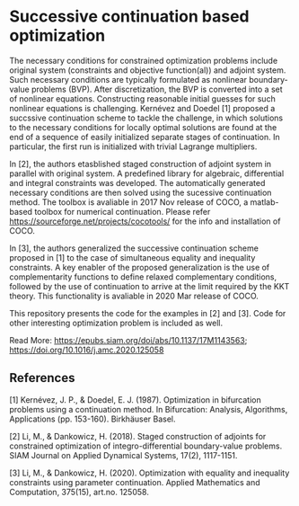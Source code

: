 # Successive continuation based optimization

The necessary conditions for constrained optimization problems include original system (constraints and objective function(al)) and adjoint system. Such necessary conditions are typically formulated as nonlinear boundary-value problems (BVP). After discretization, the BVP is converted into a set of nonlinear equations. Constructing reasonable initial guesses for such nonlinear equations is challenging. Kernévez and Doedel [1] proposed a succssive continuation scheme to tackle the challenge, in which solutions to the necessary conditions for locally optimal solutions are found at the end of a sequence of easily initialized separate stages of continuation. In particular, the first run is initialized with trivial Lagrange multipliers.

In [2], the authors etasblished staged construction of adjoint system in parallel with original system. A predefined library for algebraic, differential and integral constraints was developed. The automatically generated necessary conditions are then solved using the sucessive continuation method. The toolbox is avaliable in 2017 Nov release of COCO, a matlab-based toolbox for numerical continuation. Please refer 
https://sourceforge.net/projects/cocotools/ for the info and installation of COCO.

In [3], the authors generalized the successive continuation scheme proposed in [1] to the case of simultaneous equality and inequality constraints. A key enabler of the proposed generalization is the use of complementarity functions to define relaxed complementary conditions, followed by the use of continuation to arrive at the limit required by the KKT theory. This functionality is avaliable in 2020 Mar release of COCO.

This repository presents the code for the examples in [2] and [3]. Code for other interesting optimization problem is included as well.

Read More: https://epubs.siam.org/doi/abs/10.1137/17M1143563; https://doi.org/10.1016/j.amc.2020.125058

## References
[1] Kernévez, J. P., & Doedel, E. J. (1987). Optimization in bifurcation problems using a continuation method. In Bifurcation: Analysis, Algorithms, Applications (pp. 153-160). Birkhäuser Basel.

[2] Li, M., & Dankowicz, H. (2018). Staged construction of adjoints for constrained optimization of integro-differential boundary-value problems. SIAM Journal on Applied Dynamical Systems, 17(2), 1117-1151.

[3] Li, M., & Dankowicz, H. (2020). Optimization with equality and inequality constraints using parameter continuation. Applied Mathematics and Computation, 375(15), art.no. 125058.
